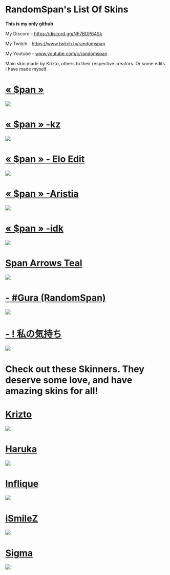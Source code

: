# RandomSpan's List Of Skins
**This is my only github**

My Discord - https://discord.gg/NF7BDP64Sk

My Twitch - https://www.twitch.tv/randomspan

My Youtube - www.youtube.com/c/randomspan 

Main skin made by Krizto, others to their respective creators. Or some edits I have made myself. 

# [« $pan »](https://www.reddit.com/r/OsuSkins/comments/pa7437/pan_169_std_only_fully_animated/)
![](https://cdn.discordapp.com/attachments/780410261239627807/914254661685481492/pan_Gameplay.png)

# [« $pan » -kz](https://www.reddit.com/r/OsuSkins/comments/pa7437/pan_169_std_only_fully_animated/)
![](https://cdn.discordapp.com/attachments/780410261239627807/914254697899118642/pan_-kz_Gameplay.png)

# [« $pan » - Elo Edit](https://drive.google.com/drive/u/1/folders/1vDGL_OhKfyZKJ4vDmcqbxEOmN4SfeSjm)
![](https://cdn.discordapp.com/attachments/780410261239627807/914314154884612116/screenshot097.png)

# [« $pan » -Aristia](https://mega.nz/folder/aRt2yDID#RuU_BcKlGeKf_g9tt4nqPQ)
![](https://cdn.discordapp.com/attachments/780410261239627807/914256979789234196/screenshot084.png)

# [« $pan » -idk](https://drive.google.com/file/d/1hm1KOyQomNyV6MEOpl_sV90vKnT8TkOe/view)
![](https://cdn.discordapp.com/attachments/780410261239627807/914259288296390666/screenshot086.png)

# [Span Arrows Teal](https://drive.google.com/drive/u/1/folders/1vDGL_OhKfyZKJ4vDmcqbxEOmN4SfeSjm)
![](https://cdn.discordapp.com/attachments/780410261239627807/914283015658668092/Mania_Skin.png)

# [-      #Gura (RandomSpan)](https://www.dropbox.com/s/g9o2ij593a0zwc6/-%20%20%20%20%20%20%23Gura%20%28RandomSpan%29.osk?dl=0)
![](https://cdn.discordapp.com/attachments/780410261239627807/914285269266608179/Gura_Gameplay.png)

# [- ! 私の気持ち](https://drive.google.com/file/d/1g-Qx8xvNDyK73AjTrTkKtxCNQN1N0HJr/view)
![](https://cdn.discordapp.com/attachments/780410261239627807/914263168254107678/GamePlay.png)


# Check out these Skinners. They deserve some love, and have amazing skins for all!
# [Krizto](https://twitter.com/Krizto__)
![](https://cdn.discordapp.com/attachments/780410261239627807/914302045832491048/screenshot089.png)
# [Haruka](https://twitter.com/hrkpsd)
![](https://cdn.discordapp.com/attachments/780410261239627807/914304719625801748/screenshot092.png)
# [Inflique](https://twitter.com/inflique)
![](https://cdn.discordapp.com/attachments/780410261239627807/914306120217145364/screenshot093.png)
# [iSmileZ](https://twitter.com/PedroEscobqr)
![](https://cdn.discordapp.com/attachments/780410261239627807/914307459269664798/screenshot094.png)
# [Sigma](https://twitter.com/bakasigma)
![](https://cdn.discordapp.com/attachments/780410261239627807/914310074627928105/Sigma.png)
